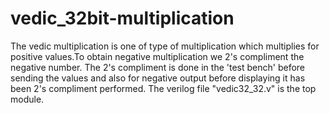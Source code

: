 # vedic_32bit-multiplication
The vedic multiplication is one of type of multiplication which multiplies for positive values.To obtain negative multiplication we 2's compliment the negative number. The 2's compliment is done in the 'test bench' before sending the values and also for negative output before displaying it has been 2's compliment performed.
The verilog file "vedic32_32.v" is the top module.
